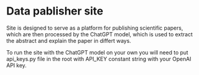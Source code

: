# Data pablisher site

Site is designed to serve as 
a platform for publishing scientific papers, which are then 
processed by the ChatGPT model, which is used to extract <br>
the abstract and explain the paper in differt ways. </br>

To run the site with the ChatGPT model on your own you will need to put api_keys.py
file in the root with API_KEY constant string with your OpenAI API key.
